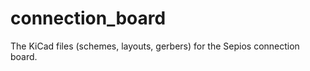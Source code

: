 connection_board
================

The KiCad files (schemes, layouts, gerbers) for the Sepios connection board.
